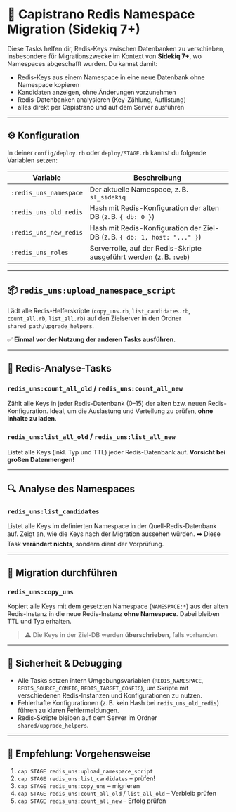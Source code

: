 # 🧠 Capistrano Redis Namespace Migration (Sidekiq 7+)

Diese Tasks helfen dir, Redis-Keys zwischen Datenbanken zu verschieben, insbesondere für Migrationszwecke im Kontext von **Sidekiq 7+**, wo Namespaces abgeschafft wurden. Du kannst damit:

* Redis-Keys aus einem Namespace in eine neue Datenbank ohne Namespace kopieren
* Kandidaten anzeigen, ohne Änderungen vorzunehmen
* Redis-Datenbanken analysieren (Key-Zählung, Auflistung)
* alles direkt per Capistrano und auf dem Server ausführen

---

## ⚙️ Konfiguration

In deiner `config/deploy.rb` oder `deploy/STAGE.rb` kannst du folgende Variablen setzen:

| Variable               | Beschreibung                                                              |
| ---------------------- | ------------------------------------------------------------------------- |
| `:redis_uns_namespace` | Der aktuelle Namespace, z. B. `sl_sidekiq`                                |
| `:redis_uns_old_redis` | Hash mit Redis-Konfiguration der alten DB (z. B. `{ db: 0 }`)             |
| `:redis_uns_new_redis` | Hash mit Redis-Konfiguration der Ziel-DB (z. B. `{ db: 1, host: "..." }`) |
| `:redis_uns_roles`     | Serverrolle, auf der Redis-Skripte ausgeführt werden (z. B. `:web`)       |

---

## 📦 `redis_uns:upload_namespace_script`

Lädt alle Redis-Helferskripte (`copy_uns.rb`, `list_candidates.rb`, `count_all.rb`, `list_all.rb`) auf den Zielserver in den Ordner `shared_path/upgrade_helpers`.

✅ **Einmal vor der Nutzung der anderen Tasks ausführen.**

---

## 🧾 Redis-Analyse-Tasks

### `redis_uns:count_all_old` / `redis_uns:count_all_new`

Zählt alle Keys in jeder Redis-Datenbank (0–15) der alten bzw. neuen Redis-Konfiguration. Ideal, um die Auslastung und Verteilung zu prüfen, **ohne Inhalte zu laden**.

### `redis_uns:list_all_old` / `redis_uns:list_all_new`

Listet alle Keys (inkl. Typ und TTL) jeder Redis-Datenbank auf. **Vorsicht bei großen Datenmengen!**

---

## 🔍 Analyse des Namespaces

### `redis_uns:list_candidates`

Listet alle Keys im definierten Namespace in der Quell-Redis-Datenbank auf. Zeigt an, wie die Keys nach der Migration aussehen würden.
➡️ Diese Task **verändert nichts**, sondern dient der Vorprüfung.

---

## 🔁 Migration durchführen

### `redis_uns:copy_uns`

Kopiert alle Keys mit dem gesetzten Namespace (`NAMESPACE:*`) aus der alten Redis-Instanz in die neue Redis-Instanz **ohne Namespace**. Dabei bleiben TTL und Typ erhalten.

> ⚠️ Die Keys in der Ziel-DB werden **überschrieben**, falls vorhanden.

---

## 🧼 Sicherheit & Debugging

* Alle Tasks setzen intern Umgebungsvariablen (`REDIS_NAMESPACE`, `REDIS_SOURCE_CONFIG`, `REDIS_TARGET_CONFIG`), um Skripte mit verschiedenen Redis-Instanzen und Konfigurationen zu nutzen.
* Fehlerhafte Konfigurationen (z. B. kein Hash bei `redis_uns_old_redis`) führen zu klaren Fehlermeldungen.
* Redis-Skripte bleiben auf dem Server im Ordner `shared/upgrade_helpers`.

---

## 📑 Empfehlung: Vorgehensweise

1. `cap STAGE redis_uns:upload_namespace_script`
2. `cap STAGE redis_uns:list_candidates` – prüfen!
3. `cap STAGE redis_uns:copy_uns` – migrieren
4. `cap STAGE redis_uns:count_all_old` / `list_all_old` – Verbleib prüfen
5. `cap STAGE redis_uns:count_all_new` – Erfolg prüfen